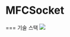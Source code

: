 # MFCSocket
===
기술 스택
<img src="https://img.shields.io/badge/c++-00599C?style=for-the-badge&logo=c%2B%2B&logoColor=white">
